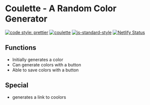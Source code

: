 # Coulette - A Random Color Generator 

[![code style: prettier](https://img.shields.io/badge/code_style-prettier-ff69b4.svg?style=flat-square)](https://github.com/prettier/prettier)
[![coulette](https://img.shields.io/endpoint?url=https://dashboard.cypress.io/badge/simple/oua5d5&style=flat&logo=cypress)](https://dashboard.cypress.io/projects/oua5d5/runs)
[![js-standard-style](https://img.shields.io/badge/code%20style-standard-brightgreen.svg)](http://standardjs.com)
[![Netlify Status](https://api.netlify.com/api/v1/badges/563956e9-550c-4f80-91e9-d6f8a5ac3228/deploy-status)](https://app.netlify.com/sites/rndcolor/deploys)

## Functions

* Initially generates a color 
* Can generate colors with a button 
* Able to save colors with a button

## Special 

* generates a link to coolors 


